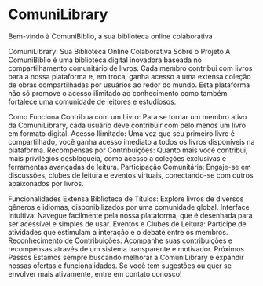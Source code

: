 # ComuniLibrary
Bem-vindo à ComuniBiblio, a sua biblioteca online colaborativa

ComuniLibrary: Sua Biblioteca Online Colaborativa
Sobre o Projeto
A ComuniBiblio é uma biblioteca digital inovadora baseada no compartilhamento comunitário de livros. Cada membro contribui com livros para a nossa plataforma e, em troca, ganha acesso a uma extensa coleção de obras compartilhadas por usuários ao redor do mundo. Esta plataforma não só promove o acesso ilimitado ao conhecimento como também fortalece uma comunidade de leitores e estudiosos.

Como Funciona
Contribua com um Livro: Para se tornar um membro ativo da ComuniLibrary, cada usuário deve contribuir com pelo menos um livro em formato digital.
Acesso Ilimitado: Uma vez que seu primeiro livro é compartilhado, você ganha acesso imediato a todos os livros disponíveis na plataforma.
Recompensas por Contribuições: Quanto mais você contribui, mais privilégios desbloqueia, como acesso a coleções exclusivas e ferramentas avançadas de leitura.
Participação Comunitária: Engaje-se em discussões, clubes de leitura e eventos virtuais, conectando-se com outros apaixonados por livros.

Funcionalidades
Extensa Biblioteca de Títulos: Explore livros de diversos gêneros e idiomas, disponibilizados por uma comunidade global.
Interface Intuitiva: Navegue facilmente pela nossa plataforma, que é desenhada para ser acessível e simples de usar.
Eventos e Clubes de Leitura: Participe de atividades que estimulam a interação e o debate entre os membros.
Reconhecimento de Contribuições: Acompanhe suas contribuições e recompensas através de um sistema transparente e motivador.
Próximos Passos
Estamos sempre buscando melhorar a ComuniLibrary e expandir nossas ofertas e funcionalidades. Se você tem sugestões ou quer se envolver mais ativamente, entre em contato conosco!

